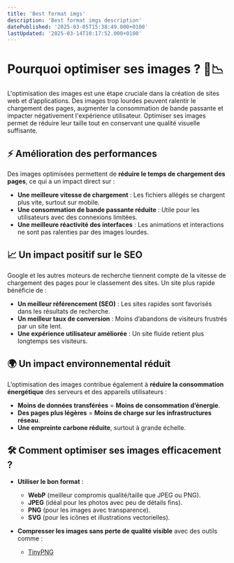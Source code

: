 ```yaml
---
title: 'Best format imgs'
description: 'Best format imgs description'
datePublished: '2025-03-05T15:38:49.000+0100'
lastUpdated: '2025-03-14T10:17:52.000+0100'
---
```


# Pourquoi optimiser ses images ? 🎨📉

L'optimisation des images est une étape cruciale dans la création de sites web et d’applications. Des images trop lourdes peuvent ralentir le chargement des pages, augmenter la consommation de bande passante et impacter négativement l'expérience utilisateur. Optimiser ses images permet de réduire leur taille tout en conservant une qualité visuelle suffisante.

## ⚡ Amélioration des performances

Des images optimisées permettent de **réduire le temps de chargement des pages**, ce qui a un impact direct sur :

- **Une meilleure vitesse de chargement** : Les fichiers allégés se chargent plus vite, surtout sur mobile.
- **Une consommation de bande passante réduite** : Utile pour les utilisateurs avec des connexions limitées.
- **Une meilleure réactivité des interfaces** : Les animations et interactions ne sont pas ralenties par des images lourdes.

## 📈 Un impact positif sur le SEO

Google et les autres moteurs de recherche tiennent compte de la vitesse de chargement des pages pour le classement des sites. Un site plus rapide bénéficie de :

- **Un meilleur référencement (SEO)** : Les sites rapides sont favorisés dans les résultats de recherche.
- **Un meilleur taux de conversion** : Moins d’abandons de visiteurs frustrés par un site lent.
- **Une expérience utilisateur améliorée** : Un site fluide retient plus longtemps ses visiteurs.

## 🌍 Un impact environnemental réduit

L’optimisation des images contribue également à **réduire la consommation énergétique** des serveurs et des appareils utilisateurs :

- **Moins de données transférées** = **Moins de consommation d’énergie**.
- **Des pages plus légères** = **Moins de charge sur les infrastructures réseau**.
- **Une empreinte carbone réduite**, surtout à grande échelle.

## 🛠️ Comment optimiser ses images efficacement ?

- **Utiliser le bon format** :

  - **WebP** (meilleur compromis qualité/taille que JPEG ou PNG).
  - **JPEG** (idéal pour les photos avec peu de détails fins).
  - **PNG** (pour les images avec transparence).
  - **SVG** (pour les icônes et illustrations vectorielles).

- **Compresser les images sans perte de qualité visible** avec des outils comme :
  - [TinyPNG](https://tinypng.com)

